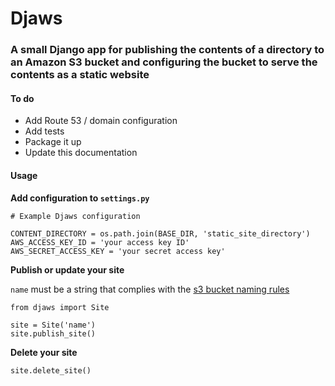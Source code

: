 # Djaws
### A small Django app for publishing the contents of a directory to an Amazon S3 bucket and configuring the bucket to serve the contents as a static website  

#### To do
* Add Route 53 / domain configuration
* Add tests
* Package it up
* Update this documentation

#### Usage
**Add configuration to `settings.py`**

    # Example Djaws configuration

    CONTENT_DIRECTORY = os.path.join(BASE_DIR, 'static_site_directory')
    AWS_ACCESS_KEY_ID = 'your access key ID'
    AWS_SECRET_ACCESS_KEY = 'your secret access key'

**Publish or update your site**

 `name` must be a string that complies with the [s3 bucket naming rules](http://docs.aws.amazon.com/AmazonS3/latest/dev/BucketRestrictions.html#bucketnamingrules) 

    from djaws import Site

    site = Site('name')
    site.publish_site()

**Delete your site**

    site.delete_site()